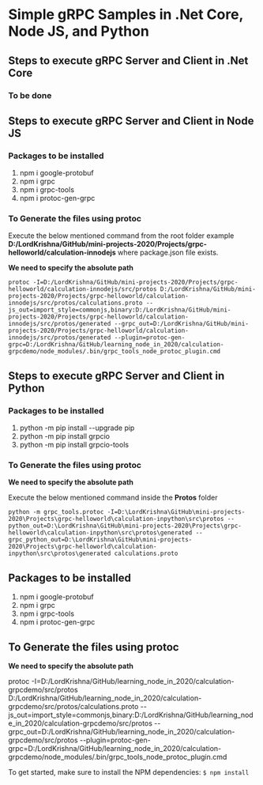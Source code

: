 # Simple gRPC Samples in .Net Core, Node JS, and Python

## Steps to execute gRPC Server and Client in .Net Core

### To be done


## Steps to execute gRPC Server and Client in Node JS

### Packages to be installed

1. npm i google-protobuf
2. npm i grpc
3. npm i grpc-tools
4. npm i protoc-gen-grpc

### To Generate the files using protoc

Execute the below mentioned command from the root folder example **D:/LordKrishna/GitHub/mini-projects-2020/Projects/grpc-helloworld/calculation-innodejs** where package.json file exists.

**We need to specify the absolute path**

```
protoc -I=D:/LordKrishna/GitHub/mini-projects-2020/Projects/grpc-helloworld/calculation-innodejs/src/protos D:/LordKrishna/GitHub/mini-projects-2020/Projects/grpc-helloworld/calculation-innodejs/src/protos/calculations.proto --js_out=import_style=commonjs,binary:D:/LordKrishna/GitHub/mini-projects-2020/Projects/grpc-helloworld/calculation-innodejs/src/protos/generated --grpc_out=D:/LordKrishna/GitHub/mini-projects-2020/Projects/grpc-helloworld/calculation-innodejs/src/protos/generated --plugin=protoc-gen-grpc=D:/LordKrishna/GitHub/learning_node_in_2020/calculation-grpcdemo/node_modules/.bin/grpc_tools_node_protoc_plugin.cmd
```


## Steps to execute gRPC Server and Client in Python

### Packages to be installed

1. python -m pip install --upgrade pip
2. python -m pip install grpcio
3. python -m pip install grpcio-tools

### To Generate the files using protoc

**We need to specify the absolute path**

Execute the below mentioned command inside the **Protos** folder

```
python -m grpc_tools.protoc -I=D:\LordKrishna\GitHub\mini-projects-2020\Projects\grpc-helloworld\calculation-inpython\src\protos --python_out=D:\LordKrishna\GitHub\mini-projects-2020\Projects\grpc-helloworld\calculation-inpython\src\protos\generated --grpc_python_out=D:\LordKrishna\GitHub\mini-projects-2020\Projects\grpc-helloworld\calculation-inpython\src\protos\generated calculations.proto
```


## Packages to be installed

1. npm i google-protobuf
2. npm i grpc
3. npm i grpc-tools
4. npm i protoc-gen-grpc


## To Generate the files using protoc

**We need to specify the absolute path**

protoc -I=D:/LordKrishna/GitHub/learning_node_in_2020/calculation-grpcdemo/src/protos D:/LordKrishna/GitHub/learning_node_in_2020/calculation-grpcdemo/src/protos/calculations.proto --js_out=import_style=commonjs,binary:D:/LordKrishna/GitHub/learning_node_in_2020/calculation-grpcdemo/src/protos --grpc_out=D:/LordKrishna/GitHub/learning_node_in_2020/calculation-grpcdemo/src/protos --plugin=protoc-gen-grpc=D:/LordKrishna/GitHub/learning_node_in_2020/calculation-grpcdemo/node_modules/.bin/grpc_tools_node_protoc_plugin.cmd

To get started, make sure to install the NPM dependencies:
`$ npm install`

